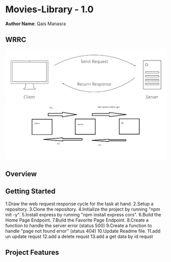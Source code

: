 # Movies-Library - 1.0

**Author Name**: Qais Manasra

## WRRC
![WRRC](./images/WRRC.jpeg)
![wrrc](./images/wrrc.jpg)

## Overview

## Getting Started
1.Draw the web request response cycle for the task at hand.
2.Setup a repository.
3.Clone the repository.
4.Initialize the project by running "npm init -y".
5.Install express by running "npm install express cors".
6.Build the Home Page Endpoint.
7.Build the Favorite Page Endpoint.
8.Create a function to handle the server error (status 500)
9.Create a function to handle "page not found error" (status 404)
10.Update Readme file.
11.add un update requst
12.add a delete requst
13.add a get data by id requst

## Project Features
<!-- What are the features included in you app -->